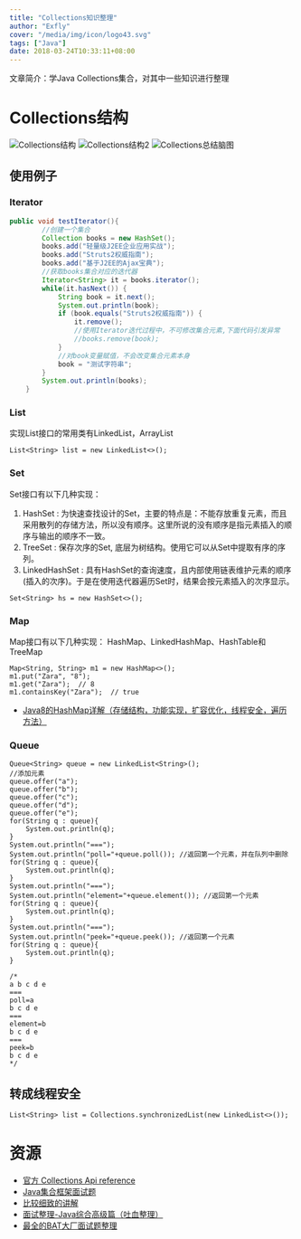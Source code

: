 ```yaml
---
title: "Collections知识整理"
author: "Exfly"
cover: "/media/img/icon/logo43.svg"
tags: ["Java"]
date: 2018-03-24T10:33:11+08:00
---
```


文章简介：学Java Collections集合，对其中一些知识进行整理

<!--more--> 

# Collections结构
![Collections结构](/media/img/Java/Collections/CollectionFramework.png)
![Collections结构2](/media/img/Java/Collections/CollectionsFramework2.jpg)
![Collections总结脑图](/media/img/Java/Collections/CollectionsBrainMap.png)

## 使用例子
### Iterator
```java
public void testIterator(){
		//创建一个集合 
        Collection books = new HashSet(); 
        books.add("轻量级J2EE企业应用实战"); 
        books.add("Struts2权威指南"); 
        books.add("基于J2EE的Ajax宝典"); 
        //获取books集合对应的迭代器 
        Iterator<String> it = books.iterator(); 
        while(it.hasNext()) { 
            String book = it.next(); 
            System.out.println(book); 
            if (book.equals("Struts2权威指南")) { 
                it.remove();
                //使用Iterator迭代过程中，不可修改集合元素,下面代码引发异常
                //books.remove(book); 
            } 
            //对book变量赋值，不会改变集合元素本身 
            book = "测试字符串"; 
        } 
        System.out.println(books);
	}
```

### List
实现List接口的常用类有LinkedList，ArrayList
```
List<String> list = new LinkedList<>();
```

### Set
Set接口有以下几种实现：

1. HashSet : 为快速查找设计的Set，主要的特点是：不能存放重复元素，而且采用散列的存储方法，所以没有顺序。这里所说的没有顺序是指元素插入的顺序与输出的顺序不一致。 
2. TreeSet : 保存次序的Set, 底层为树结构。使用它可以从Set中提取有序的序列。 
3. LinkedHashSet : 具有HashSet的查询速度，且内部使用链表维护元素的顺序(插入的次序)。于是在使用迭代器遍历Set时，结果会按元素插入的次序显示。

```
Set<String> hs = new HashSet<>();
```

### Map
Map接口有以下几种实现：
HashMap、LinkedHashMap、HashTable和TreeMap

```
Map<String, String> m1 = new HashMap<>(); 
m1.put("Zara", "8");
m1.get("Zara");  // 8
m1.containsKey("Zara");  // true
```

* [Java8的HashMap详解（存储结构，功能实现，扩容优化，线程安全，遍历方法）](https://blog.csdn.net/login_sonata/article/details/76598675)

### Queue
```
Queue<String> queue = new LinkedList<String>();
//添加元素
queue.offer("a");
queue.offer("b");
queue.offer("c");
queue.offer("d");
queue.offer("e");
for(String q : queue){
    System.out.println(q);
}
System.out.println("===");
System.out.println("poll="+queue.poll()); //返回第一个元素，并在队列中删除
for(String q : queue){
    System.out.println(q);
}
System.out.println("===");
System.out.println("element="+queue.element()); //返回第一个元素 
for(String q : queue){
    System.out.println(q);
}
System.out.println("===");
System.out.println("peek="+queue.peek()); //返回第一个元素 
for(String q : queue){
    System.out.println(q);
}

/*
a b c d e
===
poll=a
b c d e
===
element=b
b c d e
===
peek=b
b c d e
*/
```

## 转成线程安全

```
List<String> list = Collections.synchronizedList(new LinkedList<>());
```

# 资源
* [官方 Collections Api reference](https://docs.oracle.com/javase/8/docs/technotes/guides/collections/reference.html)
* [Java集合框架面试题](https://www.jianshu.com/p/8b0a09f70b9c)
* [比较细致的讲解](https://blog.csdn.net/login_sonata/article/details/78004946)
* [面试整理-Java综合高级篇（吐血整理）](https://juejin.im/entry/5a2df35a6fb9a0451d416b41)
* [最全的BAT大厂面试题整理](https://www.jianshu.com/p/c70989bd5f29)
